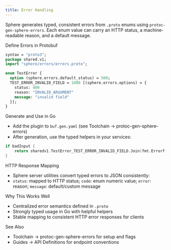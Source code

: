 ```yaml
---
title: Error Handling
---
```


Sphere generates typed, consistent errors from `.proto` enums using `protoc-gen-sphere-errors`. Each enum value can carry an HTTP status, a machine-readable reason, and a default message.

Define Errors in Protobuf
```protobuf
syntax = "proto3";
package shared.v1;
import "sphere/errors/errors.proto";

enum TestError {
  option (sphere.errors.default_status) = 500;
  TEST_ERROR_INVALID_FIELD = 1000 [(sphere.errors.options) = {
    status: 400
    reason: "INVALID_ARGUMENT"
    message: "invalid field"
  }];
}
```

Generate and Use in Go
- Add the plugin to `buf.gen.yaml` (see Toolchain → protoc-gen-sphere-errors)
- After generation, use the typed helpers in your services:

```go
if badInput {
    return sharedv1.TestError_TEST_ERROR_INVALID_FIELD.Join(fmt.Errorf("field empty"))
}
```

HTTP Response Mapping
- Sphere server utilities convert typed errors to JSON consistently:
- `status`: mapped to HTTP status; `code`: enum numeric value; `error`: reason; `message`: default/custom message

Why This Works Well
- Centralized error semantics defined in `.proto`
- Strongly typed usage in Go with helpful helpers
- Stable mapping to consistent HTTP error responses for clients

See Also
- Toolchain → protoc-gen-sphere-errors for setup and flags
- Guides → API Definitions for endpoint conventions

